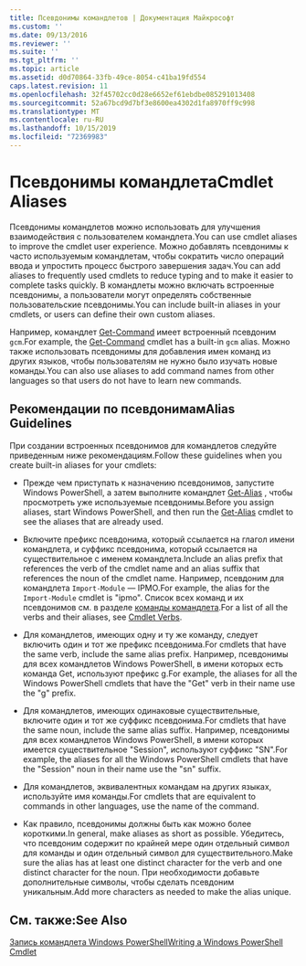 ```yaml
---
title: Псевдонимы командлетов | Документация Майкрософт
ms.custom: ''
ms.date: 09/13/2016
ms.reviewer: ''
ms.suite: ''
ms.tgt_pltfrm: ''
ms.topic: article
ms.assetid: d0d70864-33fb-49ce-8054-c41ba19fd554
caps.latest.revision: 11
ms.openlocfilehash: 32f45702cc0d28e6652ef61ebdbe085291013408
ms.sourcegitcommit: 52a67bcd9d7bf3e8600ea4302d1fa8970ff9c998
ms.translationtype: MT
ms.contentlocale: ru-RU
ms.lasthandoff: 10/15/2019
ms.locfileid: "72369983"
---
```

# <a name="cmdlet-aliases"></a><span data-ttu-id="ffc6d-102">Псевдонимы командлета</span><span class="sxs-lookup"><span data-stu-id="ffc6d-102">Cmdlet Aliases</span></span>

<span data-ttu-id="ffc6d-103">Псевдонимы командлетов можно использовать для улучшения взаимодействия с пользователем командлета.</span><span class="sxs-lookup"><span data-stu-id="ffc6d-103">You can use cmdlet aliases to improve the cmdlet user experience.</span></span> <span data-ttu-id="ffc6d-104">Можно добавлять псевдонимы к часто используемым командлетам, чтобы сократить число операций ввода и упростить процесс быстрого завершения задач.</span><span class="sxs-lookup"><span data-stu-id="ffc6d-104">You can add aliases to frequently used cmdlets to reduce typing and to make it easier to complete tasks quickly.</span></span> <span data-ttu-id="ffc6d-105">В командлеты можно включать встроенные псевдонимы, а пользователи могут определять собственные пользовательские псевдонимы.</span><span class="sxs-lookup"><span data-stu-id="ffc6d-105">You can include built-in aliases in your cmdlets, or users can define their own custom aliases.</span></span>

<span data-ttu-id="ffc6d-106">Например, командлет [Get-Command](/powershell/module/microsoft.powershell.core/get-command) имеет встроенный псевдоним `gcm`.</span><span class="sxs-lookup"><span data-stu-id="ffc6d-106">For example, the [Get-Command](/powershell/module/microsoft.powershell.core/get-command) cmdlet has a built-in `gcm` alias.</span></span> <span data-ttu-id="ffc6d-107">Можно также использовать псевдонимы для добавления имен команд из других языков, чтобы пользователям не нужно было изучать новые команды.</span><span class="sxs-lookup"><span data-stu-id="ffc6d-107">You can also use aliases to add command names from other languages so that users do not have to learn new commands.</span></span>

## <a name="alias-guidelines"></a><span data-ttu-id="ffc6d-108">Рекомендации по псевдонимам</span><span class="sxs-lookup"><span data-stu-id="ffc6d-108">Alias Guidelines</span></span>

<span data-ttu-id="ffc6d-109">При создании встроенных псевдонимов для командлетов следуйте приведенным ниже рекомендациям.</span><span class="sxs-lookup"><span data-stu-id="ffc6d-109">Follow these guidelines when you create built-in aliases for your cmdlets:</span></span>

- <span data-ttu-id="ffc6d-110">Прежде чем приступать к назначению псевдонимов, запустите Windows PowerShell, а затем выполните командлет [Get-Alias](/powershell/module/Microsoft.PowerShell.Utility/Get-Alias) , чтобы просмотреть уже используемые псевдонимы.</span><span class="sxs-lookup"><span data-stu-id="ffc6d-110">Before you assign aliases, start Windows PowerShell, and then run the [Get-Alias](/powershell/module/Microsoft.PowerShell.Utility/Get-Alias) cmdlet to see the aliases that are already used.</span></span>

- <span data-ttu-id="ffc6d-111">Включите префикс псевдонима, который ссылается на глагол имени командлета, и суффикс псевдонима, который ссылается на существительное с именем командлета.</span><span class="sxs-lookup"><span data-stu-id="ffc6d-111">Include an alias prefix that references the verb of the cmdlet name and an alias suffix that references the noun of the cmdlet name.</span></span> <span data-ttu-id="ffc6d-112">Например, псевдоним для командлета `Import-Module` — IPMO.</span><span class="sxs-lookup"><span data-stu-id="ffc6d-112">For example, the alias for the `Import-Module` cmdlet is "ipmo".</span></span> <span data-ttu-id="ffc6d-113">Список всех команд и их псевдонимов см. в разделе [команды командлета](./approved-verbs-for-windows-powershell-commands.md).</span><span class="sxs-lookup"><span data-stu-id="ffc6d-113">For a list of all the verbs and their aliases, see [Cmdlet Verbs](./approved-verbs-for-windows-powershell-commands.md).</span></span>

- <span data-ttu-id="ffc6d-114">Для командлетов, имеющих одну и ту же команду, следует включить один и тот же префикс псевдонима.</span><span class="sxs-lookup"><span data-stu-id="ffc6d-114">For cmdlets that have the same verb, include the same alias prefix.</span></span> <span data-ttu-id="ffc6d-115">Например, псевдонимы для всех командлетов Windows PowerShell, в имени которых есть команда Get, используют префикс g.</span><span class="sxs-lookup"><span data-stu-id="ffc6d-115">For example, the aliases for all the Windows PowerShell cmdlets that have the "Get" verb in their name use the "g" prefix.</span></span>

- <span data-ttu-id="ffc6d-116">Для командлетов, имеющих одинаковые существительные, включите один и тот же суффикс псевдонима.</span><span class="sxs-lookup"><span data-stu-id="ffc6d-116">For cmdlets that have the same noun, include the same alias suffix.</span></span> <span data-ttu-id="ffc6d-117">Например, псевдонимы для всех командлетов Windows PowerShell, в имени которых имеется существительное "Session", используют суффикс "SN".</span><span class="sxs-lookup"><span data-stu-id="ffc6d-117">For example, the aliases for all the Windows PowerShell cmdlets that have the "Session" noun in their name use the "sn" suffix.</span></span>

- <span data-ttu-id="ffc6d-118">Для командлетов, эквивалентных командам на других языках, используйте имя команды.</span><span class="sxs-lookup"><span data-stu-id="ffc6d-118">For cmdlets that are equivalent to commands in other languages, use the name of the command.</span></span>

- <span data-ttu-id="ffc6d-119">Как правило, псевдонимы должны быть как можно более короткими.</span><span class="sxs-lookup"><span data-stu-id="ffc6d-119">In general, make aliases as short as possible.</span></span> <span data-ttu-id="ffc6d-120">Убедитесь, что псевдоним содержит по крайней мере один отдельный символ для команды и один отдельный символ для существительного.</span><span class="sxs-lookup"><span data-stu-id="ffc6d-120">Make sure the alias has at least one distinct character for the verb and one distinct character for the noun.</span></span> <span data-ttu-id="ffc6d-121">При необходимости добавьте дополнительные символы, чтобы сделать псевдоним уникальным.</span><span class="sxs-lookup"><span data-stu-id="ffc6d-121">Add more characters as needed to make the alias unique.</span></span>

## <a name="see-also"></a><span data-ttu-id="ffc6d-122">См. также:</span><span class="sxs-lookup"><span data-stu-id="ffc6d-122">See Also</span></span>

[<span data-ttu-id="ffc6d-123">Запись командлета Windows PowerShell</span><span class="sxs-lookup"><span data-stu-id="ffc6d-123">Writing a Windows PowerShell Cmdlet</span></span>](./writing-a-windows-powershell-cmdlet.md)

